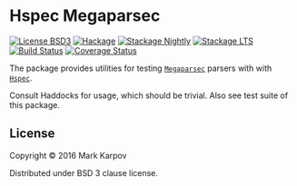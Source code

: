 # Hspec Megaparsec

[![License BSD3](https://img.shields.io/badge/license-BSD3-brightgreen.svg)](http://opensource.org/licenses/BSD-3-Clause)
[![Hackage](https://img.shields.io/hackage/v/hspec-megaparsec.svg?style=flat)](https://hackage.haskell.org/package/hspec-megaparsec)
[![Stackage Nightly](http://stackage.org/package/hspec-megaparsec/badge/nightly)](http://stackage.org/nightly/package/hspec-megaparsec)
[![Stackage LTS](http://stackage.org/package/hspec-megaparsec/badge/lts)](http://stackage.org/lts/package/hspec-megaparsec)
[![Build Status](https://travis-ci.org/mrkkrp/hspec-megaparsec.svg?branch=master)](https://travis-ci.org/mrkkrp/hspec-megaparsec)
[![Coverage Status](https://coveralls.io/repos/mrkkrp/hspec-megaparsec/badge.svg?branch=master&service=github)](https://coveralls.io/github/mrkkrp/hspec-megaparsec?branch=master)

The package provides utilities for testing
[`Megaparsec`](https://hackage.haskell.org/package/megaparsec) parsers with with
[`Hspec`](https://hackage.haskell.org/package/hspec).

Consult Haddocks for usage, which should be trivial. Also see test suite of
this package.

## License

Copyright © 2016 Mark Karpov

Distributed under BSD 3 clause license.
